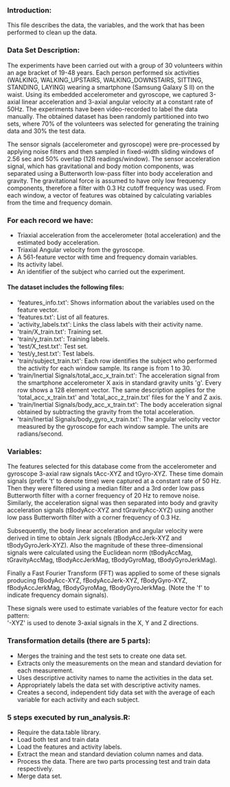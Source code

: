 ### Introduction: 

This file describes the data, the variables, and the work that has been performed to clean up the data.


### Data Set Description: 

The experiments have been carried out with a group of 30 volunteers within an age bracket of 19-48 years. Each person performed six activities (WALKING, WALKING_UPSTAIRS, WALKING_DOWNSTAIRS, SITTING, STANDING, LAYING) wearing a smartphone (Samsung Galaxy S II) on the waist. Using its embedded accelerometer and gyroscope, we captured 3-axial linear acceleration and 3-axial angular velocity at a constant rate of 50Hz. The experiments have been video-recorded to label the data manually. The obtained dataset has been randomly partitioned into two sets, where 70% of the volunteers was selected for generating the training data and 30% the test data. 

The sensor signals (accelerometer and gyroscope) were pre-processed by applying noise filters and then sampled in fixed-width sliding windows of 2.56 sec and 50% overlap (128 readings/window). The sensor acceleration signal, which has gravitational and body motion components, was separated using a Butterworth low-pass filter into body acceleration and gravity. The gravitational force is assumed to have only low frequency components, therefore a filter with 0.3 Hz cutoff frequency was used. From each window, a vector of features was obtained by calculating variables from the time and frequency domain.
### For each record we have:

* Triaxial acceleration from the accelerometer (total acceleration) and the estimated body acceleration.
* Triaxial Angular velocity from the gyroscope. 
* A 561-feature vector with time and frequency domain variables. 
* Its activity label. 
* An identifier of the subject who carried out the experiment.


#### The dataset includes the following files:

 * 'features_info.txt': Shows information about the variables used on the feature vector.
 * 'features.txt': List of all features.
 * 'activity_labels.txt': Links the class labels with their activity name.
 * 'train/X_train.txt': Training set.
 * 'train/y_train.txt': Training labels.
 * 'test/X_test.txt': Test set.
 * 'test/y_test.txt': Test labels.
 * 'train/subject_train.txt': Each row identifies the subject who performed the activity for each window sample. Its range is from 1 to 30. 
 * 'train/Inertial Signals/total_acc_x_train.txt': The acceleration signal from the smartphone accelerometer X axis in standard gravity units 'g'. Every row shows a 128 element vector. The same description applies for the 'total_acc_x_train.txt' and 'total_acc_z_train.txt' files for the Y and Z axis. 
 * 'train/Inertial Signals/body_acc_x_train.txt': The body acceleration signal obtained by subtracting the gravity from the total acceleration. 
 * 'train/Inertial Signals/body_gyro_x_train.txt': The angular velocity vector measured by the gyroscope for each window sample. The units are radians/second.

### Variables: 
The features selected for this database come from the accelerometer and gyroscope 3-axial raw signals tAcc-XYZ and tGyro-XYZ. These time domain signals (prefix 't' to denote time) were captured at a constant rate of 50 Hz. Then they were filtered using a median filter and a 3rd order low pass Butterworth filter with a corner frequency of 20 Hz to remove noise. Similarly, the acceleration signal was then separated into body and gravity acceleration signals (tBodyAcc-XYZ and tGravityAcc-XYZ) using another low pass Butterworth filter with a corner frequency of 0.3 Hz. 

Subsequently, the body linear acceleration and angular velocity were derived in time to obtain Jerk signals (tBodyAccJerk-XYZ and tBodyGyroJerk-XYZ). Also the magnitude of these three-dimensional signals were calculated using the Euclidean norm (tBodyAccMag, tGravityAccMag, tBodyAccJerkMag, tBodyGyroMag, tBodyGyroJerkMag). 

Finally a Fast Fourier Transform (FFT) was applied to some of these signals producing fBodyAcc-XYZ, fBodyAccJerk-XYZ, fBodyGyro-XYZ, fBodyAccJerkMag, fBodyGyroMag, fBodyGyroJerkMag. (Note the 'f' to indicate frequency domain signals). 

These signals were used to estimate variables of the feature vector for each pattern:  
'-XYZ' is used to denote 3-axial signals in the X, Y and Z directions.

### Transformation details (there are 5 parts):
 * Merges the training and the test sets to create one data set.
 * Extracts only the measurements on the mean and standard deviation for each measurement.
 * Uses descriptive activity names to name the activities in the data set.
 * Appropriately labels the data set with descriptive activity names.
 * Creates a second, independent tidy data set with the average of each variable for each activity and each subject.

### 5 steps executed by run_analysis.R:
 * Require the data.table library.
 * Load both test and train data
 * Load the features and activity labels.
 * Extract the mean and standard deviation column names and data.
 * Process the data. There are two parts processing test and train data respectively.
 * Merge data set.